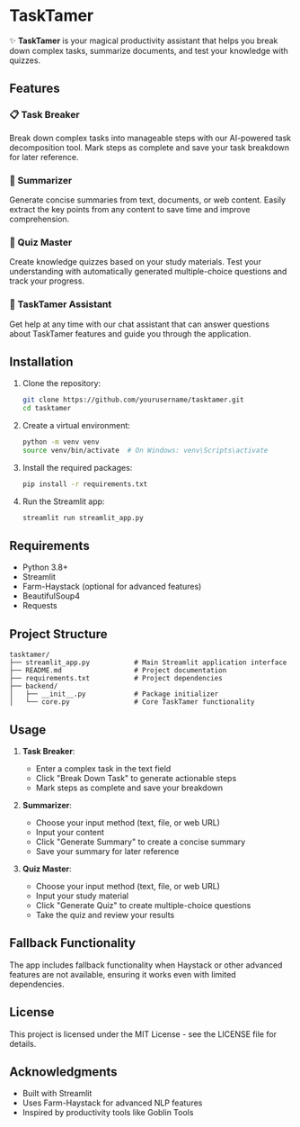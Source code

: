 # TaskTamer

✨ **TaskTamer** is your magical productivity assistant that helps you break down complex tasks, summarize documents, and test your knowledge with quizzes.

## Features

### 📋 Task Breaker
Break down complex tasks into manageable steps with our AI-powered task decomposition tool. Mark steps as complete and save your task breakdown for later reference.

### 📝 Summarizer
Generate concise summaries from text, documents, or web content. Easily extract the key points from any content to save time and improve comprehension.

### 🧠 Quiz Master
Create knowledge quizzes based on your study materials. Test your understanding with automatically generated multiple-choice questions and track your progress.

### 🤖 TaskTamer Assistant
Get help at any time with our chat assistant that can answer questions about TaskTamer features and guide you through the application.

## Installation

1. Clone the repository:
   ```bash
   git clone https://github.com/yourusername/tasktamer.git
   cd tasktamer
   ```

2. Create a virtual environment:
   ```bash
   python -m venv venv
   source venv/bin/activate  # On Windows: venv\Scripts\activate
   ```

3. Install the required packages:
   ```bash
   pip install -r requirements.txt
   ```

4. Run the Streamlit app:
   ```bash
   streamlit run streamlit_app.py
   ```

## Requirements

- Python 3.8+
- Streamlit
- Farm-Haystack (optional for advanced features)
- BeautifulSoup4
- Requests

## Project Structure

```
tasktamer/
├── streamlit_app.py           # Main Streamlit application interface
├── README.md                  # Project documentation
├── requirements.txt           # Project dependencies
├── backend/
│   ├── __init__.py            # Package initializer
│   └── core.py                # Core TaskTamer functionality
```

## Usage

1. **Task Breaker**:
   - Enter a complex task in the text field
   - Click "Break Down Task" to generate actionable steps
   - Mark steps as complete and save your breakdown

2. **Summarizer**:
   - Choose your input method (text, file, or web URL)
   - Input your content
   - Click "Generate Summary" to create a concise summary
   - Save your summary for later reference

3. **Quiz Master**:
   - Choose your input method (text, file, or web URL)
   - Input your study material
   - Click "Generate Quiz" to create multiple-choice questions
   - Take the quiz and review your results

## Fallback Functionality

The app includes fallback functionality when Haystack or other advanced features are not available, ensuring it works even with limited dependencies.

## License

This project is licensed under the MIT License - see the LICENSE file for details.

## Acknowledgments

- Built with Streamlit
- Uses Farm-Haystack for advanced NLP features
- Inspired by productivity tools like Goblin Tools